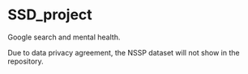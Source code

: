 # SSD_project
Google search and mental health.

Due to data privacy agreement, the NSSP dataset will not show in the repository.
